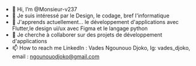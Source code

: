 - 👋 Hi, I’m @Monsieur-v237
- 👀 Je suis intéressé par le Design, le codage, bref l'informatique
- 🌱 J'apprends actuellement... le développement d'applications avec Flutter,le design ui/ux avec Figma et le langage python 
- 💞️ Je cherche à collaborer sur des projets de développement d'applications 
- 📫 How to reach me LinkedIn : Vades Ngounouo Djoko, Ig: vades_djoko, email : ngounouodjoko@gmail.com

<!---
Monsieur-v237/Monsieur-v237 is a ✨ special ✨ repository because its `README.md` (this file) appears on your GitHub profile.
You can click the Preview link to take a look at your changes.
--->
